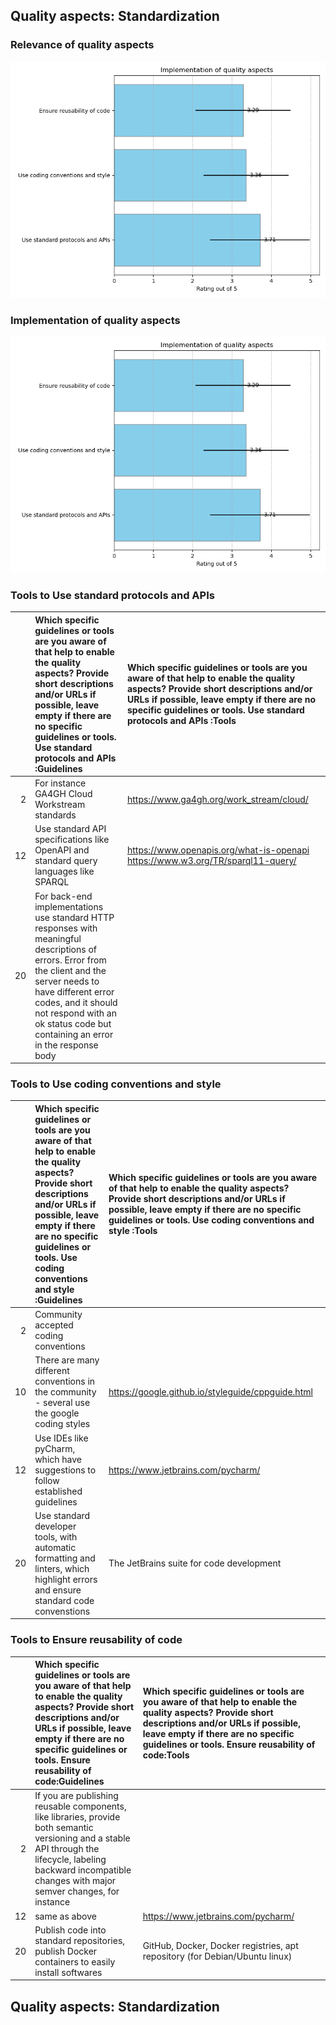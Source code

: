 ## Quality aspects: Standardization

### Relevance of quality aspects

![Relevance of quality aspects](figures/plot_multirating_A94.png)
### Implementation of quality aspects

![Implementation of quality aspects](figures/plot_multirating_A94.png)
### Tools to Use standard protocols and APIs

|    | Which specific guidelines or tools are you aware of that help to enable the quality aspects? Provide short descriptions and/or URLs if possible, leave empty if there are no specific guidelines or tools. Use standard protocols and APIs :Guidelines                   | Which specific guidelines or tools are you aware of that help to enable the quality aspects? Provide short descriptions and/or URLs if possible, leave empty if there are no specific guidelines or tools. Use standard protocols and APIs :Tools   |
|---:|:-------------------------------------------------------------------------------------------------------------------------------------------------------------------------------------------------------------------------------------------------------------------------|:----------------------------------------------------------------------------------------------------------------------------------------------------------------------------------------------------------------------------------------------------|
|  2 | For instance GA4GH Cloud Workstream standards                                                                                                                                                                                                                            | https://www.ga4gh.org/work_stream/cloud/                                                                                                                                                                                                            |
| 12 | Use standard API specifications like OpenAPI and standard query languages like SPARQL                                                                                                                                                                                    | https://www.openapis.org/what-is-openapi https://www.w3.org/TR/sparql11-query/                                                                                                                                                                      |
| 20 | For back-end implementations use standard HTTP responses with meaningful descriptions of errors. Error from the client and the server needs to have different error codes, and it should not respond with an ok status code but containing an error in the response body |                                                                                                                                                                                                                                                     |

### Tools to Use coding conventions and style

|    | Which specific guidelines or tools are you aware of that help to enable the quality aspects? Provide short descriptions and/or URLs if possible, leave empty if there are no specific guidelines or tools. Use coding conventions and style :Guidelines   | Which specific guidelines or tools are you aware of that help to enable the quality aspects? Provide short descriptions and/or URLs if possible, leave empty if there are no specific guidelines or tools. Use coding conventions and style :Tools   |
|---:|:----------------------------------------------------------------------------------------------------------------------------------------------------------------------------------------------------------------------------------------------------------|:-----------------------------------------------------------------------------------------------------------------------------------------------------------------------------------------------------------------------------------------------------|
|  2 | Community accepted coding conventions                                                                                                                                                                                                                     |                                                                                                                                                                                                                                                      |
| 10 | There are many different conventions in the community - several use the google coding styles                                                                                                                                                              | https://google.github.io/styleguide/cppguide.html                                                                                                                                                                                                    |
| 12 | Use IDEs like pyCharm, which have suggestions to follow established guidelines                                                                                                                                                                            | https://www.jetbrains.com/pycharm/                                                                                                                                                                                                                   |
| 20 | Use standard developer tools, with automatic formatting and linters, which highlight errors and ensure standard code convenstions                                                                                                                         | The JetBrains suite for code development                                                                                                                                                                                                             |

### Tools to Ensure reusability of code

|    | Which specific guidelines or tools are you aware of that help to enable the quality aspects? Provide short descriptions and/or URLs if possible, leave empty if there are no specific guidelines or tools. Ensure reusability of code:Guidelines   | Which specific guidelines or tools are you aware of that help to enable the quality aspects? Provide short descriptions and/or URLs if possible, leave empty if there are no specific guidelines or tools. Ensure reusability of code:Tools   |
|---:|:---------------------------------------------------------------------------------------------------------------------------------------------------------------------------------------------------------------------------------------------------|:----------------------------------------------------------------------------------------------------------------------------------------------------------------------------------------------------------------------------------------------|
|  2 | If you are publishing reusable components, like libraries, provide both semantic versioning and a stable API through the lifecycle, labeling backward incompatible changes with major semver changes, for instance                                 |                                                                                                                                                                                                                                               |
| 12 | same as above                                                                                                                                                                                                                                      | https://www.jetbrains.com/pycharm/                                                                                                                                                                                                            |
| 20 | Publish code into standard repositories, publish Docker containers to easily install softwares                                                                                                                                                     | GitHub, Docker, Docker registries, apt repository (for Debian/Ubuntu linux)                                                                                                                                                                   |

## Quality aspects: Standardization

